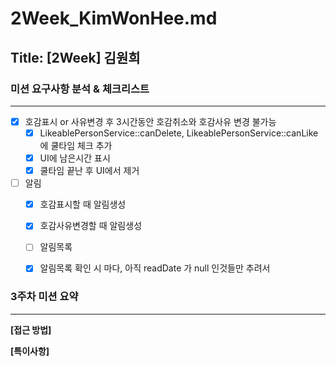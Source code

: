 # 2Week_KimWonHee.md

## Title: [2Week] 김원희

### 미션 요구사항 분석 & 체크리스트

---

- [x] 호감표시 or 사유변경 후 3시간동안 호감취소와 호감사유 변경 불가능
  - [x] LikeablePersonService::canDelete, LikeablePersonService::canLike 에 쿨타임 체크 추가
  - [x] UI에 남은시간 표시
  - [x] 쿨타임 끝난 후 UI에서 제거
- [ ] 알림
  - [x] 호감표시할 때 알림생성
  - [x] 호감사유변경할 때 알림생성
  - [ ] 알림목록
  - [x] 알림목록 확인 시 마다, 아직 readDate 가 null 인것들만 추려서



### 3주차 미션 요약

---

**[접근 방법]**





**[특이사항]**





